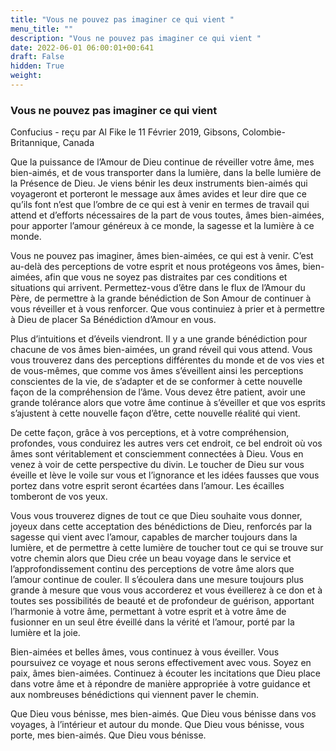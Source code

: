 ```yaml
---
title: "Vous ne pouvez pas imaginer ce qui vient "
menu_title: ""
description: "Vous ne pouvez pas imaginer ce qui vient "
date: 2022-06-01 06:00:01+00:641
draft: False
hidden: True
weight:
---
```

### Vous ne pouvez pas imaginer ce qui vient 

Confucius - reçu par Al Fike le 11 Février 2019, Gibsons, Colombie-Britannique, Canada

Que la puissance de l’Amour de Dieu continue de réveiller votre âme, mes bien-aimés, et de vous transporter dans la lumière, dans la belle lumière de la Présence de Dieu. Je viens bénir les deux instruments bien-aimés qui voyageront et porteront le message aux âmes avides et leur dire que ce qu’ils font n’est que l’ombre de ce qui est à venir en termes de travail qui attend et d’efforts nécessaires de la part de vous toutes, âmes bien-aimées, pour apporter l’amour généreux à ce monde, la sagesse et la lumière à ce monde.

Vous ne pouvez pas imaginer, âmes bien-aimées, ce qui est à venir. C’est au-delà des perceptions de votre esprit et nous protégeons vos âmes, bien-aimées, afin que vous ne soyez pas distraites par ces conditions et situations qui arrivent. Permettez-vous d’être dans le flux de l’Amour du Père, de permettre à la grande bénédiction de Son Amour de continuer à vous réveiller et à vous renforcer. Que vous continuiez à prier et à permettre à Dieu de placer Sa Bénédiction d’Amour en vous.

Plus d’intuitions et d’éveils viendront. Il y a une grande bénédiction pour chacune de vos âmes bien-aimées, un grand réveil qui vous attend. Vous vous trouverez dans des perceptions différentes du monde et de vos vies et de vous-mêmes, que comme vos âmes s’éveillent ainsi les perceptions conscientes de la vie, de s’adapter et de se conformer à cette nouvelle façon de la compréhension de l’âme. Vous devez être patient, avoir une grande tolérance alors que votre âme continue à s’éveiller et que vos esprits s’ajustent à cette nouvelle façon d’être, cette nouvelle réalité qui vient.

De cette façon, grâce à vos perceptions, et à votre compréhension, profondes, vous conduirez les autres vers cet endroit, ce bel endroit où vos âmes sont véritablement et consciemment connectées à Dieu. Vous en venez à voir de cette perspective du divin. Le toucher de Dieu sur vous éveille et lève le voile sur vous et l’ignorance et les idées fausses que vous portez dans votre esprit seront écartées dans l’amour. Les écailles tomberont de vos yeux.

Vous vous trouverez dignes de tout ce que Dieu souhaite vous donner, joyeux dans cette acceptation des bénédictions de Dieu, renforcés par la sagesse qui vient avec l’amour, capables de marcher toujours dans la lumière, et de permettre à cette lumière de toucher tout ce qui se trouve sur votre chemin alors que Dieu crée un beau voyage dans le service et l’approfondissement continu des perceptions de votre âme alors que l’amour continue de couler. Il s’écoulera dans une mesure toujours plus grande à mesure que vous vous accorderez et vous éveillerez à ce don et à toutes ses possibilités de beauté et de profondeur de guérison, apportant l’harmonie à votre âme, permettant à votre esprit et à votre âme de fusionner en un seul être éveillé dans la vérité et l’amour, porté par la lumière et la joie.

Bien-aimées et belles âmes, vous continuez à vous éveiller. Vous poursuivez ce voyage et nous serons effectivement avec vous. Soyez en paix, âmes bien-aimées. Continuez à écouter les incitations que Dieu place dans votre âme et à répondre de manière appropriée à votre guidance et aux nombreuses bénédictions qui viennent paver le chemin.

Que Dieu vous bénisse, mes bien-aimés. Que Dieu vous bénisse dans vos voyages, à l’intérieur et autour du monde. Que Dieu vous bénisse, vous porte, mes bien-aimés. Que Dieu vous bénisse.





